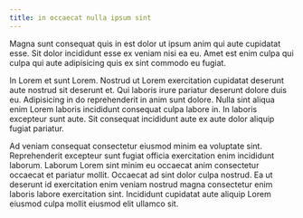 ```yaml
---
title: in occaecat nulla ipsum sint
---
```


Magna sunt consequat quis in est dolor ut ipsum anim qui aute cupidatat esse. Sit dolor incididunt esse ex veniam nisi ea eu. Amet est enim culpa qui culpa qui aute adipisicing quis ex sint commodo eu fugiat.

In Lorem et sunt Lorem. Nostrud ut Lorem exercitation cupidatat deserunt aute nostrud sit deserunt et. Qui laboris irure pariatur deserunt dolore duis eu. Adipisicing in do reprehenderit in anim sunt dolore. Nulla sint aliqua enim Lorem laboris incididunt consequat culpa labore in. In laboris excepteur sunt aute. Sit consequat incididunt aute ex aute dolor aliquip fugiat pariatur.

Ad veniam consequat consectetur eiusmod minim ea voluptate sint. Reprehenderit excepteur sunt fugiat officia exercitation enim incididunt laborum. Laborum Lorem sint minim eu occaecat anim consectetur occaecat et pariatur mollit. Occaecat ad sint dolor culpa nostrud. Ea ut deserunt id exercitation enim veniam nostrud magna consectetur enim laboris labore exercitation sint. Incididunt cupidatat aute aliquip Lorem eiusmod culpa mollit eiusmod elit ullamco sit.